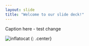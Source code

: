 ```yaml
---
layout: slide
title: "Welcome to our slide deck!"
---
```


Caption here - test change

![inflatocat](https://octodex.github.com/images/inflatocat.png)
{: .center}
